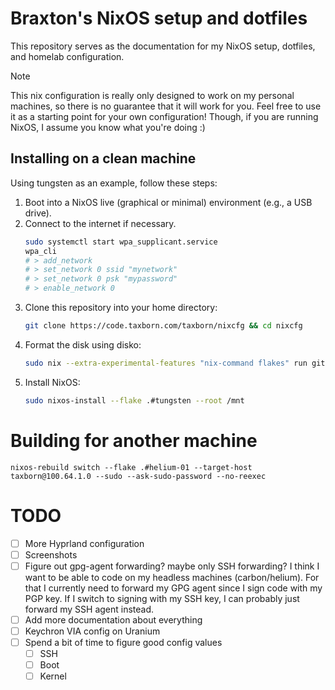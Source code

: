 # Braxton's NixOS setup and dotfiles
This repository serves as the documentation for my NixOS setup, dotfiles, and homelab configuration.

> [!NOTE]
> This nix configuration is really only designed to work on my personal machines, so there is no guarantee that
> it will work for you. Feel free to use it as a starting point for your own configuration! Though, if you are
> running NixOS, I assume you know what you're doing :)

## Installing on a clean machine
Using tungsten as an example, follow these steps:

1. Boot into a NixOS live (graphical or minimal) environment (e.g., a USB drive).
2. Connect to the internet if necessary.
    ```bash
    sudo systemctl start wpa_supplicant.service
    wpa_cli
    # > add_network
    # > set_network 0 ssid "mynetwork"
    # > set_network 0 psk "mypassword"
    # > enable_network 0
    ```
3. Clone this repository into your home directory:
   ```bash
   git clone https://code.taxborn.com/taxborn/nixcfg && cd nixcfg
   ```
4. Format the disk using disko:
   ```bash
   sudo nix --extra-experimental-features "nix-command flakes" run github:nix-community/disko -- --mode disko hosts/tungsten/disks.nix
   ```
5. Install NixOS:
   ```bash
   sudo nixos-install --flake .#tungsten --root /mnt
   ```

# Building for another machine
`nixos-rebuild switch --flake .#helium-01 --target-host taxborn@100.64.1.0 --sudo --ask-sudo-password --no-reexec`

# TODO
- [ ] More Hyprland configuration
- [ ] Screenshots
- [ ] Figure out gpg-agent forwarding? maybe only SSH forwarding?
  I think I want to be able to code on my headless machines (carbon/helium). For that I currently need to
  forward my GPG agent since I sign code with my PGP key. If I switch to signing with my SSH key, I can probably
  just forward my SSH agent instead.
- [ ] Add more documentation about everything
- [ ] Keychron VIA config on Uranium
- [ ] Spend a bit of time to figure good config values
    - [ ] SSH
    - [ ] Boot
    - [ ] Kernel
